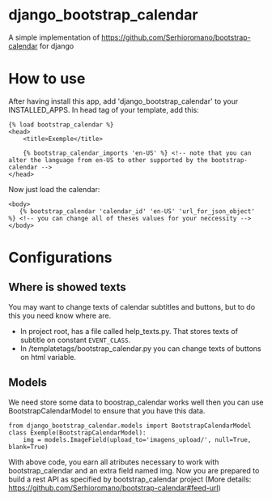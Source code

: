 # django_bootstrap_calendar
A simple implementation of https://github.com/Serhioromano/bootstrap-calendar for django

# How to use
After having install this app, add 'django_bootstrap_calendar' to your INSTALLED_APPS.
In head tag of your template, add this:


    {% load bootstrap_calendar %}
    <head>
        <title>Exemple</title>
        
        {% bootstrap_calendar_imports 'en-US' %} <!-- note that you can alter the language from en-US to other supported by the bootstrap-calendar -->
    </head>

Now just load the calendar:

    <body>
       {% bootstrap_calendar 'calendar_id' 'en-US' 'url_for_json_object' %} <!-- you can change all of theses values for your neccessity -->
    </body>
    
# Configurations

## Where is showed texts
You may want to change texts of calendar subtitles and buttons, but to do this you need know where are.

 - In project root, has a file called help_texts.py. That stores texts of subtitle on constant `EVENT_CLASS`.
 - In /templatetags/bootstrap_calendar.py you can change texts of buttons on html variable.

## Models
We need store some data to boostrap_calendar works well then you can use BootstrapCalendarModel to ensure that you have this data.

    from django_bootstrap_calendar.models import BootstrapCalendarModel
    class Exemple(BootstrapCalendarModel):
        img = models.ImageField(upload_to='imagens_upload/', null=True, blank=True)
        
With above code, you earn all atributes necessary to work with bootstrap_calendar and an extra field named img. 
Now you are prepared to build a rest API as specified by bootstrap_calendar project (More details: https://github.com/Serhioromano/bootstrap-calendar#feed-url)
